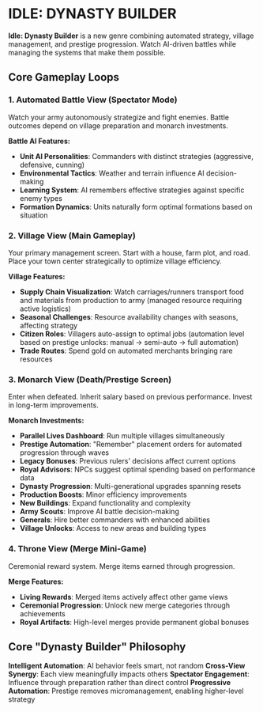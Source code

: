 # IDLE: DYNASTY BUILDER

**Idle: Dynasty Builder** is a new genre combining automated strategy, village management, and prestige progression. Watch AI-driven battles while managing the systems that make them possible.

## Core Gameplay Loops

### 1. Automated Battle View (Spectator Mode)
Watch your army autonomously strategize and fight enemies. Battle outcomes depend on village preparation and monarch investments.

**Battle AI Features:**
- **Unit AI Personalities**: Commanders with distinct strategies (aggressive, defensive, cunning)
- **Environmental Tactics**: Weather and terrain influence AI decision-making
- **Learning System**: AI remembers effective strategies against specific enemy types
- **Formation Dynamics**: Units naturally form optimal formations based on situation

### 2. Village View (Main Gameplay)
Your primary management screen. Start with a house, farm plot, and road. Place your town center strategically to optimize village efficiency.

**Village Features:**
- **Supply Chain Visualization**: Watch carriages/runners transport food and materials from production to army (managed resource requiring active logistics)
- **Seasonal Challenges**: Resource availability changes with seasons, affecting strategy
- **Citizen Roles**: Villagers auto-assign to optimal jobs (automation level based on prestige unlocks: manual → semi-auto → full automation)
- **Trade Routes**: Spend gold on automated merchants bringing rare resources

### 3. Monarch View (Death/Prestige Screen)
Enter when defeated. Inherit salary based on previous performance. Invest in long-term improvements.

**Monarch Investments:**
- **Parallel Lives Dashboard**: Run multiple villages simultaneously
- **Prestige Automation**: "Remember" placement orders for automated progression through waves
- **Legacy Bonuses**: Previous rulers' decisions affect current options
- **Royal Advisors**: NPCs suggest optimal spending based on performance data
- **Dynasty Progression**: Multi-generational upgrades spanning resets
- **Production Boosts**: Minor efficiency improvements
- **New Buildings**: Expand functionality and complexity
- **Army Scouts**: Improve AI battle decision-making
- **Generals**: Hire better commanders with enhanced abilities
- **Village Unlocks**: Access to new areas and building types

### 4. Throne View (Merge Mini-Game)
Ceremonial reward system. Merge items earned through progression.

**Merge Features:**
- **Living Rewards**: Merged items actively affect other game views
- **Ceremonial Progression**: Unlock new merge categories through achievements
- **Royal Artifacts**: High-level merges provide permanent global bonuses

## Core "Dynasty Builder" Philosophy

**Intelligent Automation**: AI behavior feels smart, not random
**Cross-View Synergy**: Each view meaningfully impacts others
**Spectator Engagement**: Influence through preparation rather than direct control
**Progressive Automation**: Prestige removes micromanagement, enabling higher-level strategy